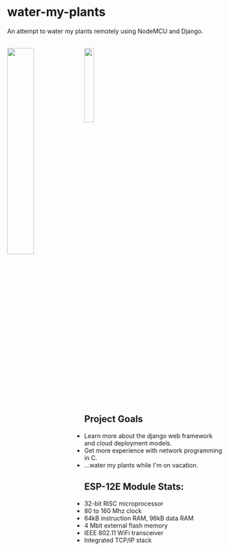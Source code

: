 # water-my-plants
An attempt to water my plants remotely using NodeMCU and Django.

<br>
<img align="left" src="https://i.imgur.com/wbkhrl5.png" width="35%" height="35%">
<img src="http://clipart-library.com/images_k/plant-transparent-background/plant-transparent-background-7.png" width="21%" height="21%">

## Project Goals
- Learn more about the django web framework and cloud deployment models.
- Get more experience with network programming in C.
- ...water my plants while I'm on vacation.

## ESP-12E Module Stats:
- 32-bit RISC microprocessor
- 80 to 160 Mhz clock
- 64kB instruction RAM, 96kB data RAM
- 4 Mbit external flash memory
- IEEE 802.11 WiFi transceiver
- Integrated TCP/IP stack
